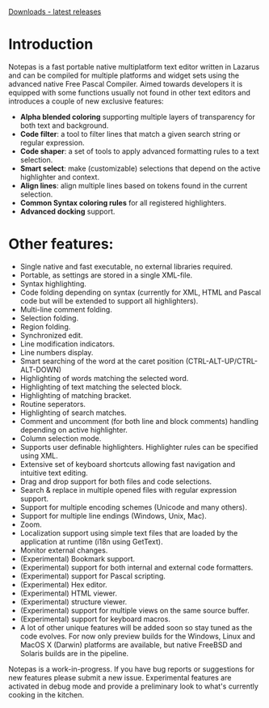 [Downloads - latest releases](http://github.com/beNative/lazarus/tree/master/projects/notepas/releases)

# Introduction

Notepas is a fast portable native multiplatform text editor written in Lazarus and can be compiled for multiple platforms and widget sets using the advanced native Free Pascal Compiler. Aimed towards developers it is equipped with some functions usually not found in other text editors and introduces a couple of new exclusive features:

* **Alpha blended coloring** supporting multiple layers of transparency for both text and background.
* **Code filter**: a tool to filter lines that match a given search string or regular expression.
* **Code shaper**: a set of tools to apply advanced formatting rules to a text selection.
* **Smart select**: make (customizable) selections that depend on the active highlighter and context.
* **Align lines**: align multiple lines based on tokens found in the current selection.
* **Common Syntax coloring rules** for all registered highlighters.
* **Advanced docking** support.

# Other features:

* Single native and fast executable, no external libraries required.
* Portable, as settings are stored in a single XML-file.
* Syntax highlighting.
* Code folding depending on syntax (currently for XML, HTML and Pascal code but will be extended to support all highlighters).
* Multi-line comment folding.
* Selection folding.
* Region folding.
* Synchronized edit.
* Line modification indicators.
* Line numbers display.
* Smart searching of the word at the caret position (CTRL-ALT-UP/CTRL-ALT-DOWN)
* Highlighting of words matching the selected word.
* Highlighting of text matching the selected block.
* Highlighting of matching bracket.
* Routine seperators.
* Highlighting of search matches.
* Comment and uncomment (for both line and block comments) handling depending on active highlighter.
* Column selection mode.
* Supports user definable highlighters. Highlighter rules can be specified using XML.
* Extensive set of keyboard shortcuts allowing fast navigation and intuitive text editing.
* Drag and drop support for both files and code selections.
* Search & replace in multiple opened files with regular expression support.
* Support for multiple encoding schemes (Unicode and many others).
* Support for multiple line endings (Windows, Unix, Mac).
* Zoom.
* Localization support using simple text files that are loaded by the application at runtime (i18n using GetText).
* Monitor external changes.
* (Experimental) Bookmark support.
* (Experimental) support for both internal and external code formatters.
* (Experimental) support for Pascal scripting.
* (Experimental) Hex editor.
* (Experimental) HTML viewer.
* (Experimental) structure viewer.
* (Experimental) support for multiple views on the same source buffer.
* (Experimental) support for keyboard macros.
* A lot of other unique features will be added soon so stay tuned as the code evolves. For now only preview builds for the Windows, Linux and MacOS X (Darwin) platforms are available, but native FreeBSD and Solaris builds are in the pipeline.

Notepas is a work-in-progress. If you have bug reports or suggestions for new features please submit a new issue.  Experimental features are activated in debug mode and provide a preliminary look to what's currently cooking in the kitchen.
